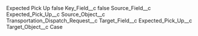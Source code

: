 <?xml version="1.0" encoding="UTF-8"?>
<CustomMetadata xmlns="http://soap.sforce.com/2006/04/metadata" xmlns:xsi="http://www.w3.org/2001/XMLSchema-instance" xmlns:xsd="http://www.w3.org/2001/XMLSchema">
    <label>Expected Pick Up</label>
    <protected>false</protected>
    <values>
        <field>Key_Field__c</field>
        <value xsi:type="xsd:boolean">false</value>
    </values>
    <values>
        <field>Source_Field__c</field>
        <value xsi:type="xsd:string">Expected_Pick_Up__c</value>
    </values>
    <values>
        <field>Source_Object__c</field>
        <value xsi:type="xsd:string">Transportation_Dispatch_Request__c</value>
    </values>
    <values>
        <field>Target_Field__c</field>
        <value xsi:type="xsd:string">Expected_Pick_Up__c</value>
    </values>
    <values>
        <field>Target_Object__c</field>
        <value xsi:type="xsd:string">Case</value>
    </values>
</CustomMetadata>
